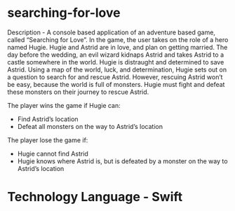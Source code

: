 # searching-for-love
Description - A console based application of an adventure based game, called “Searching for Love”. In the game, the user takes on the role of a hero named Hugie.
Hugie and Astrid are in love, and plan on getting married. The day before the wedding, an evil wizard kidnaps Astrid and takes Astrid to a castle somewhere in the world. Hugie is distraught and determined to save Astrid. Using a map of the world, luck, and determination, Hugie sets out on a question to search for and rescue Astrid. However, rescuing Astrid won’t be easy, because the world is full of monsters. Hugie must fight and defeat these monsters on their journey to rescue Astrid.

The player wins the game if Hugie can:
 - Find Astrid’s location
 - Defeat all monsters on the way to Astrid’s location
  
The player lose the game if:
 - Hugie cannot find Astrid
 - Hugie knows where Astrid is, but is defeated by a monster on the way to Astrid’s location 

# Technology Language - Swift
